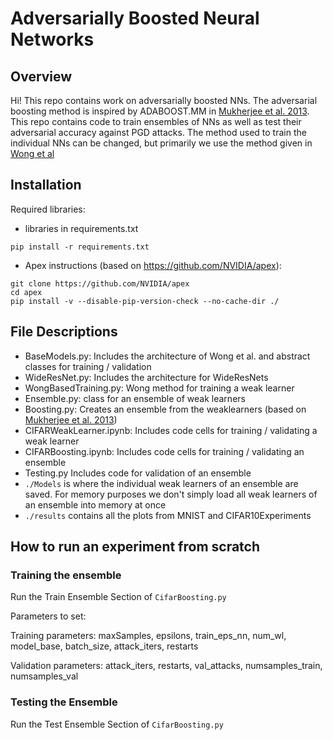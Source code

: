 # Adversarially Boosted Neural Networks
## Overview
Hi!  This repo contains work on adversarially boosted NNs.  The adversarial boosting method is inspired by ADABOOST.MM in [Mukherjee et al. 2013](https://www.cs.princeton.edu/~schapire/papers/multiboost.pdf).  This repo contains code to train ensembles of NNs as well as test their adversarial accuracy against PGD attacks.  The method used to train the individual NNs can be changed, but primarily we use the method given in [Wong et al](https://arxiv.org/abs/2001.03994)

## Installation

Required libraries:
- libraries in requirements.txt 

```
pip install -r requirements.txt
```

- Apex instructions (based on https://github.com/NVIDIA/apex):
```
git clone https://github.com/NVIDIA/apex
cd apex
pip install -v --disable-pip-version-check --no-cache-dir ./
```

## File Descriptions

- BaseModels.py: Includes the architecture of Wong et al. and abstract classes for training / validation
- WideResNet.py: Includes the architecture for WideResNets
- WongBasedTraining.py: Wong method for training a weak learner
- Ensemble.py: class for an ensemble of weak learners
- Boosting.py: Creates an ensemble from the weaklearners (based on [Mukherjee et al. 2013](https://www.cs.princeton.edu/~schapire/papers/multiboost.pdf))
- CIFARWeakLearner.ipynb: Includes code cells for training / validating a weak learner
- CIFARBoosting.ipynb: Includes code cells for training / validating an ensemble
- Testing.py Includes code for validation of an ensemble
- `./Models` is where the individual weak learners of an ensemble are saved.  For memory purposes we don't simply load all weak learners of an ensemble into memory at once
- `./results` contains all the plots from MNIST and CIFAR10Experiments

## How to run an experiment from scratch

### Training the ensemble
Run the Train Ensemble Section of `CifarBoosting.py`

Parameters to set:

Training parameters: maxSamples, epsilons, train_eps_nn, num_wl, model_base, batch_size, attack_iters, restarts

Validation parameters:
attack_iters, restarts, val_attacks, numsamples_train, numsamples_val

### Testing the Ensemble
Run the Test Ensemble Section of `CifarBoosting.py`